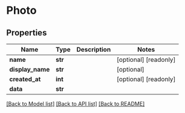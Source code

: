 # Photo

## Properties
Name | Type | Description | Notes
------------ | ------------- | ------------- | -------------
**name** | **str** |  | [optional] [readonly] 
**display_name** | **str** |  | [optional] 
**created_at** | **int** |  | [optional] [readonly] 
**data** | **str** |  | 

[[Back to Model list]](../README.md#documentation-for-models) [[Back to API list]](../README.md#documentation-for-api-endpoints) [[Back to README]](../README.md)



